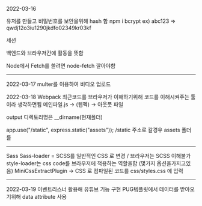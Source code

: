 2022-03-16

유저를 만들고 비밀번호를 보안을위해 hash 함 npm i bcrypt
ex) abc123 => qwdj12o3iu1290jkdfo02349kr03kf


세션

백엔드와 브라우저간에 활동을 뜻함

Node에서 Fetch를 쓸려면 node-fetch 깔아야함

-----------------------
2022-03-17
multer를 이용하여 비디오 업로드

2022-03-18
Webpack 
최근코드를 브라우저가 이해하기위해 코드를 이해시켜주는 툴이라 생각하면됨
메인파일.js -> (웹펙) -> 아웃풋 파일 

output 디렉토리명은 __dirname(현재폴더)

app.use("/static", express.static("assets"));  /static 주소로 갈경우 assets 폴더를

-----------------
Sass
Sass-loader = SCSS를 일반적인 CSS 로 변경 / 브라우저는 SCSS 이해불가
style-loader는 css code를 브라우저에 적용하는 역할을함 (몇가지 옵션을가지고있음)
MiniCssExtractPlugin -> CSS 로 컴파일된 코드를 css/styles.css 에 입력

-----------------------------

2022-03-19
이벤트리스너 활용해 유튜브 기능 구현
PUG템플릿에서 데이터를 받아오기위해 data attribute 사용
